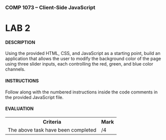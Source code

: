 ### COMP 1073 – Client-Side JavaScript

# LAB 2

#### DESCRIPTION
Using the provided HTML, CSS, and JavaScript as a starting point, build an application that allows the user to modify the background color of the page using three slider inputs, each controlling the red, green, and blue color channels.

#### INSTRUCTIONS
Follow along with the numbered instructions inside the code comments in the provided JavaScript file.

#### EVALUATION
<table>
  <tr>
    <th><b>Criteria</b></th>
    <th><b>Mark</b></th>
  </tr>
  <tr>
    <td>The above task have been completed</td>
    <td>/4</td>
  </tr>
</table>

